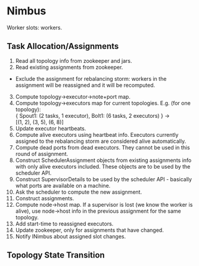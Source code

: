 Nimbus
==
Worker slots: workers.

Task Allocation/Assignments
--
1. Read all topology info from zookeeper and jars.
2. Read existing assignments from zookeeper.
  - Exclude the assignment for rebalancing storm: workers in the assignment will be reassigned and
    it will be recomputed.
3. Compute topology->executor->note+port map.
  1. Compute topology->executors map for current topologies. E.g. (for one topology):  
     { Spout1: (2 tasks, 1 executor), Bolt1: (6 tasks, 2 executors) } ->  
     [(1, 2), (3, 5), (6, 8)]
  2. Update executor heartbeats.
  3. Compute alive executors using heartbeat info. Executors currently assigned to the rebalancing
     storm are considered alive automatically.
  4. Compute dead ports from dead executors. They cannot be used in this round of assignment.
  5. Construct SchedulerAssignment objects from existing assignments info with only alive executors
     included. These objects are to be used by the scheduler API.
  6. Construct SupervisorDetails to be used by the scheduler API - basically what ports are
     available on a machine.
  7. Ask the scheduler to compute the new assignment.
4. Construct assignments.
  1. Compute node->host map. If a supervisor is lost (we know the worker is alive), use node->host
     info in the previous assignment for the same topology.
  2. Add start-time to reassigned executors.
5. Update zookeeper, only for assignments that have changed.
6. Notify INimbus about assigned slot changes.

Topology State Transition
--
